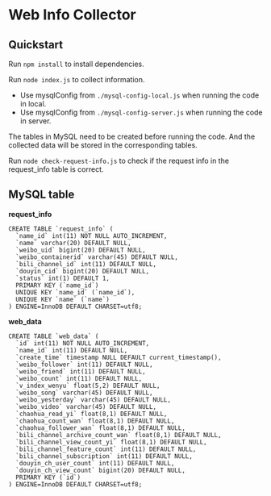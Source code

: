 # Web Info Collector

## Quickstart

Run `npm install` to install dependencies.

Run `node index.js` to collect information.

- Use mysqlConfig from `./mysql-config-local.js` when running the code in local.
- Use mysqlConfig from `./mysql-config-server.js` when running the code in server.

The tables in MySQL need to be created before running the code. And the collected data will be stored in the
corresponding tables.

Run `node check-request-info.js` to check if the request info in the request_info table is correct.

## MySQL table

**request_info**

```mysql
CREATE TABLE `request_info` (
  `name_id` int(11) NOT NULL AUTO_INCREMENT,
  `name` varchar(20) DEFAULT NULL,
  `weibo_uid` bigint(20) DEFAULT NULL,
  `weibo_containerid` varchar(45) DEFAULT NULL,
  `bili_channel_id` int(11) DEFAULT NULL,
  `douyin_cid` bigint(20) DEFAULT NULL,
  `status` int(1) DEFAULT 1,
  PRIMARY KEY (`name_id`)
  UNIQUE KEY `name_id` (`name_id`),
  UNIQUE KEY `name` (`name`)
) ENGINE=InnoDB DEFAULT CHARSET=utf8;
```

**web_data**

```mysql
CREATE TABLE `web_data` (
  `id` int(11) NOT NULL AUTO_INCREMENT,
  `name_id` int(11) DEFAULT NULL,
  `create_time` timestamp NULL DEFAULT current_timestamp(),
  `weibo_follower` int(11) DEFAULT NULL,
  `weibo_friend` int(11) DEFAULT NULL,
  `weibo_count` int(11) DEFAULT NULL,
  `v_index_wenyu` float(5,2) DEFAULT NULL,
  `weibo_song` varchar(45) DEFAULT NULL,
  `weibo_yesterday` varchar(45) DEFAULT NULL,
  `weibo_video` varchar(45) DEFAULT NULL,
  `chaohua_read_yi` float(8,1) DEFAULT NULL,
  `chaohua_count_wan` float(8,1) DEFAULT NULL,
  `chaohua_follower_wan` float(8,1) DEFAULT NULL,
  `bili_channel_archive_count_wan` float(8,1) DEFAULT NULL,
  `bili_channel_view_count_yi` float(8,1) DEFAULT NULL,
  `bili_channel_feature_count` int(11) DEFAULT NULL,
  `bili_channel_subscription` int(11) DEFAULT NULL,
  `douyin_ch_user_count` int(11) DEFAULT NULL,
  `douyin_ch_view_count` bigint(20) DEFAULT NULL,
  PRIMARY KEY (`id`)
) ENGINE=InnoDB DEFAULT CHARSET=utf8;
```
